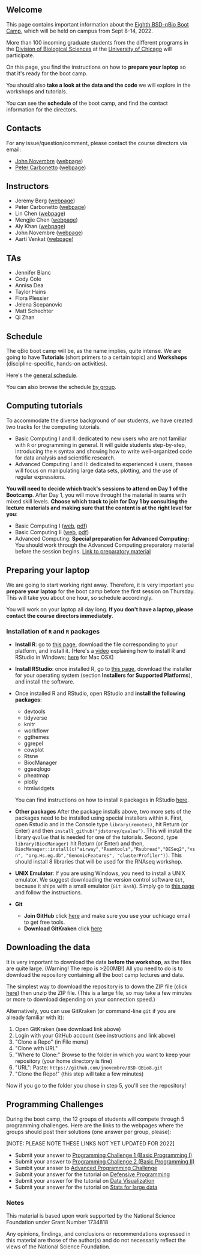 ## Welcome

This page contains important information about the [Eighth BSD-qBio Boot Camp](https://biosciences.uchicago.edu/content/mbl-bootcamp), which will be held on campus from Sept 8-14, 2022.

More than 100 incoming graduate students from the different programs in the [Division of Biological Sciences](https://biosciences.uchicago.edu) at the [University of Chicago](https://www.uchicago.edu) will participate.

On this page, you find the instructions on how to **prepare your laptop** so that it's ready for the boot camp.

You should also **take a look at the data and the code** we will explore in the workshops and tutorials.

You can see the **schedule** of the boot camp, and find the contact information for the directors.

## Contacts

For any issue/question/comment, please contact the course directors via email:

*   [John Novembre](mailto:jnovembre@uchicago.edu?Subject=Help%20BSD%20QBio) ([webpage](http://jnpopgen.org/))
*   [Peter Carbonetto](mailto:pcarbonetto@uchicago.edu?Subject=Help%20BSD%20QBio) ([webpage](https://cobeylab.uchicago.edu))

## Instructors

* Jeremy Berg ([webpage](http://www.jjbpopgen.org))
* Peter Carbonetto ([webpage](https://pcarbo.github.io/))
* Lin Chen ([webpage](https://home.uchicago.edu/lchen11/))
* Mengjie Chen ([webpage](https://www.mengjiechen.com))
* Aly Khan ([webpage](https://ttic.uchicago.edu/~aakhan/))
* John Novembre ([webpage](http://jnpopgen.org/))
* Aarti Venkat ([webpage](https://biologicalsciences.uchicago.edu/faculty/aarti-venkat))

## TAs

* Jennifer Blanc
* Cody Cole
* Annisa Dea
* Taylor Hains
* Flora Plessier
* Jelena Scepanovic
* Matt Schechter
* Qi Zhan

## Schedule

The qBio boot camp will be, as the name implies, quite intense. We are going to have **Tutorials** (short primers to a certain topic) and **Workshops** (discipline-specific, hands-on activities).

Here's the [general schedule](https://github.com/jnovembre/BSD-QBio8/raw/master/schedule/GeneralSchedule.pdf).

You can also browse the schedule [by group](https://github.com/jnovembre/BSD-QBio8/tree/master/schedule).

## Computing tutorials

To accommodate the diverse background of our students, we have created two tracks for the computing tutorials.

*   Basic Computing I and II: dedicated to new users who are not familiar with `R` or programming in general. It will guide students step-by-step, introducing the `R` syntax and showing how to write well-organized code for data analysis and scientific research.
*   Advanced Computing I and II: dedicated to experienced `R` users, thesee will focus on manipulating large data sets, plotting, and the use of regular expressions.

**You will need to decide which track's sessions to attend on Day 1 of the Bootcamp**.  After Day 1, you will move throught the material in teams with mixed skill levels.  **Choose which track to join for Day 1 by consulting the lecture materials and making sure that the content is at the right level for you**:

* Basic Computing I ([web](https://github.com/jnovembre/BSD-QBio8/blob/main/tutorials/basic_computing_1/basic_computing_1.pdf), [pdf](https://raw.githubusercontent.com/jnovembre/BSD-QBio8/main/tutorials/basic_computing_1/basic_computing_1.pdf))
* Basic Computing II ([web](https://github.com/jnovembre/BSD-QBio8/blob/main/tutorials/basic_computing_2/basic_computing_2.pdf), [pdf](https://raw.githubusercontent.com/jnovembre/BSD-QBio8/main/tutorials/basic_computing_2/basic_computing_2.pdf))
* Advanced Computing: **Special preparation for Advanced Computing:** You should work through the Advanced Computing preparatory material before the session begins. [Link to preparatory material](https://github.com/jnovembre/BSD-QBio8/blob/master/tutorials/advanced_computing/tutorial/advanced_computing.pdf)


## Preparing your laptop

We are going to start working right away. Therefore, it is very important you **prepare your laptop** for the boot camp before the first session on Thursday. This will take you about one hour, so schedule accordingly.

You will work on your laptop all day long. **If you don't have a laptop, please contact the course directors immediately**.

### Installation of `R` and `R` packages

*   **Install R**: go to [this page](https://cran.rstudio.com/), download the file corresponding to your platform, and install it. (Here's a [video](https://www.youtube.com/watch?v=5ZbjUEg4a1g) explaining how to install R and RStudio in Windows; [here](https://www.youtube.com/watch?v=5rp9bkc68y0) for Mac OSX)

*   **Install RStudio**: once installed R, go to [this page](https://www.rstudio.com/products/rstudio/download/), download the installer for your operating system (section **Installers for Supported Platforms**), and install the software.

*   Once installed R and RStudio, open RStudio and **install the following packages**:

    *   devtools
    *   tidyverse
    *   knitr
    *   workflowr
    *   ggthemes
	*   ggrepel
    *   cowplot
    *   Rtsne
    *   BiocManager
    *   ggseqlogo
    *   pheatmap
	*   plotly
	*   htmlwidgets

    You can find instructions on how to install `R` packages in RStudio [here](https://www.youtube.com/watch?v=3RWb5U3X-T8).

* **Other packages** After the package installs above, two more sets of the packages need to be installed using special installers within `R`. First, open Rstudio and in the Console type `library(remotes)`, hit Return (or Enter) and then `install_github("jdstorey/qvalue")`. This will install the library `qvalue` that is needed for one of the tutorials. Second, type `library(BiocManager)` hit Return (or Enter) and then,
`BiocManager::install(c("airway","Rsamtools","Rsubread","DESeq2","vsn", "org.Hs.eg.db","GenomicFeatures", "clusterProfiler"))`.  This should install 8 libraries that will be used for the RNAseq workshop.

* **UNIX Emulator**: If you are using Windows, you need to install a UNIX emulator. We suggest downloading the version control software `Git`, because it ships with a small emulator (`Git Bash`). Simply go to [this page](https://git-scm.com/download/win) and follow the instructions.

* **Git**
    * **Join GitHub** click [here](https://education.github.com/pack) and make sure you use your uchicago email to get free tools.
    * **Download GitKraken** click [here](https://support.gitkraken.com/how-to-install)

## Downloading the data

It is very important to download the data **before the workshop**, as the files are quite large. (Warning! The repo is >200MB!)
All you need to do is to download the repository containing all the boot camp lectures and data.

The simplest way to download the repository is to down the ZIP file
(click
[here](https://codeload.github.com/jnovembre/BSD-QBio8/zip/refs/heads/main))
then unzip the ZIP file. (This is a large file, so may take a few
minutes or more to download depending on your connection speed.)

Alternatively, you can use GitKraken (or command-line `git` if you are
already familiar with it):

1. Open GitKraken (see download link above)
2. Login with your GitHub account (see instructions and link above)
3. "Clone a Repo" (in File menu)
4. "Clone with URL"
5. "Where to Clone:" Browse to the folder in which you want to keep your repository (your home directory is fine)
6. "URL": Paste: `https://github.com/jnovembre/BSD-QBio8.git`
7. "Clone the Repo!" (this step will take a few minutes)

Now if you go to the folder you chose in step 5, you'll see the repository!

## Programming Challenges

During the boot camp, the 12 groups of students will compete through 5 programming challenges. Here are the links to the webpages where the groups should post their solutions (one answer per group, please):

[NOTE: PLEASE NOTE THESE LINKS NOT YET UPDATED FOR 2022]

* Submit your answer to [Programming Challenge 1 (Basic Programming I)](https://forms.gle/w93jnanysf8L8BXn9)
* Submit your answer to [Programming Challenge 2 (Basic Programming II)](https://forms.gle/pK13yMf3ac2pcJCh8)
* Sumbit your ansser to [Advanced Programming Challenge](https://forms.gle/QQgAMA88a7Jj9KtG7)
* Submit your answer for the tutorial on [Defensive Programming](https://forms.gle/DGGjcNQA5jFtBtVd7)
* Submit your answer for the tutorial on [Data Visualization](https://forms.gle/tvTZrn79bC8y7cPb9)
* Submit your answer for the tutorial on [Stats for large data](https://forms.gle/DrummMdTUbuCdTsQ9)

### Notes
This material is based upon work supported by the National Science Foundation under Grant Number 1734818

Any opinions, findings, and conclusions or recommendations expressed in this material are those of the author(s) and do not necessarily reflect the views of the National Science Foundation.
